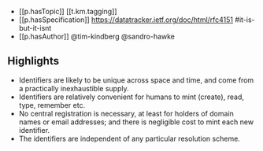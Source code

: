


- [[p.hasTopic]] [[t.km.tagging]]
- [[p.hasSpecification]] https://datatracker.ietf.org/doc/html/rfc4151 #it-is-but-it-isnt
- [[p.hasAuthor]] @tim-kindberg @sandro-hawke

## Highlights

-   Identifiers are likely to be unique across space and time, and come from a practically inexhaustible supply.
-   Identifiers are relatively convenient for humans to mint (create), read, type, remember etc.
-   No central registration is necessary, at least for holders of domain names or email addresses; and there is negligible cost to mint each new identifier.
-   The identifiers are independent of any particular resolution scheme.
